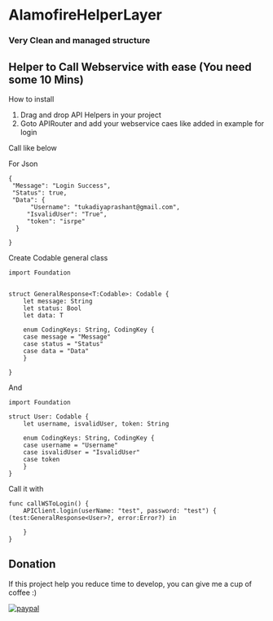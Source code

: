 # AlamofireHelperLayer

<h3>Very Clean and managed structure </h3>

<h2>Helper to Call Webservice with ease (You need some 10 Mins) </h2>

How to install 

1) Drag and drop API Helpers in your project
2) Goto APIRouter and add your webservice caes like added in example for login

Call like below 

For Json 

	{
 	 "Message": "Login Success",
 	 "Status": true,
 	 "Data": {
 	 	  "Username": "tukadiyaprashant@gmail.com",
  	 	 "IsvalidUser": "True",
  	 	 "token": "isrpe"
	  }
	  
	}
	
Create Codable general class 

	import Foundation


	struct GeneralResponse<T:Codable>: Codable {
	    let message: String
	    let status: Bool
	    let data: T

	    enum CodingKeys: String, CodingKey {
		case message = "Message"
		case status = "Status"
		case data = "Data"
	    }

	}

And 

	import Foundation

	struct User: Codable {
	    let username, isvalidUser, token: String

	    enum CodingKeys: String, CodingKey {
		case username = "Username"
		case isvalidUser = "IsvalidUser"
		case token
	    }
	}


Call it with 


    func callWSToLogin() {
        APIClient.login(userName: "test", password: "test") { (test:GeneralResponse<User>?, error:Error?) in
        
        }
    }
    
   
 ## Donation
If this project help you reduce time to develop, you can give me a cup of coffee  :) 

[![paypal](https://www.paypalobjects.com/en_US/i/btn/btn_donateCC_LG.gif)](https://www.paypal.me/prashantkt)


